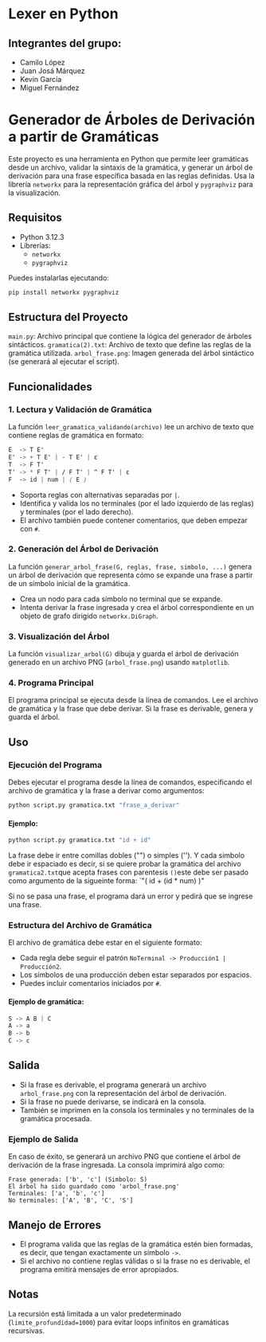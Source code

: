 # Lexer en Python

## Integrantes del grupo:
  - Camilo López
  - Juan Josá Márquez
  - Kevin García
  - Miguel Fernández

# Generador de Árboles de Derivación a partir de Gramáticas

Este proyecto es una herramienta en Python que permite leer gramáticas desde un archivo, validar la sintaxis de la gramática, y generar un árbol de derivación para una frase específica basada en las reglas definidas. Usa la librería `networkx` para la representación gráfica del árbol y `pygraphviz` para la visualización.

## Requisitos

- Python 3.12.3
- Librerías:
    - `networkx`
    - `pygraphviz`

Puedes instalarlas ejecutando:

```bash
pip install networkx pygraphviz
```

## Estructura del Proyecto

`main.py`: Archivo principal que contiene la lógica del generador de árboles sintácticos.
`gramatica(2).txt`: Archivo de texto que define las reglas de la gramática utilizada.
`arbol_frase.png`: Imagen generada del árbol sintáctico (se generará al ejecutar el script).

## Funcionalidades

### 1. Lectura y Validación de Gramática

La función `leer_gramatica_validando(archivo)` lee un archivo de texto que contiene reglas de gramática en formato:

```css
E  -> T E'
E' -> + T E' | - T E' | ε
T  -> F T'
T' -> * F T' | / F T' | ^ F T' | ε
F  -> id | num | ( E )
```

- Soporta reglas con alternativas separadas por `|`.
- Identifica y valida los no terminales (por el lado izquierdo de las reglas) y terminales (por el lado derecho).
- El archivo también puede contener comentarios, que deben empezar con `#`.

### 2. Generación del Árbol de Derivación

La función `generar_arbol_frase(G, reglas, frase, simbolo, ...)` genera un árbol de derivación que representa cómo se expande una frase a partir de un símbolo inicial de la gramática.

- Crea un nodo para cada símbolo no terminal que se expande.
- Intenta derivar la frase ingresada y crea el árbol correspondiente en un objeto de grafo dirigido `networkx.DiGraph`.

### 3. Visualización del Árbol

La función `visualizar_arbol(G)` dibuja y guarda el árbol de derivación generado en un archivo PNG (`arbol_frase.png`) usando `matplotlib`.

### 4. Programa Principal

El programa principal se ejecuta desde la línea de comandos. Lee el archivo de gramática y la frase que debe derivar. Si la frase es derivable, genera y guarda el árbol.

## Uso

### Ejecución del Programa

Debes ejecutar el programa desde la línea de comandos, especificando el archivo de gramática y la frase a derivar como argumentos:

```bash
python script.py gramatica.txt "frase_a_derivar"
```

#### Ejemplo:

```bash
python script.py gramatica.txt "id + id"
```
La frase debe ir entre comillas dobles ("") o simples (''). Y cada simbolo debe ir espaciado es decir, si se quiere probar
la gramática del archivo `gramatica2.txt`que acepta frases con parentesis `()`este debe ser pasado como argumento de la sigueinte 
forma: `"( id + (id * num) )"

Si no se pasa una frase, el programa dará un error y pedirá que se ingrese una frase.

### Estructura del Archivo de Gramática

El archivo de gramática debe estar en el siguiente formato:

- Cada regla debe seguir el patrón `NoTerminal -> Producción1 | Producción2`.
- Los símbolos de una producción deben estar separados por espacios.
- Puedes incluir comentarios iniciados por `#`.

#### Ejemplo de gramática:

```css
S -> A B | C
A -> a
B -> b
C -> c
```

## Salida

- Si la frase es derivable, el programa generará un archivo `arbol_frase.png` con la representación del árbol de derivación.
- Si la frase no puede derivarse, se indicará en la consola.
- También se imprimen en la consola los terminales y no terminales de la gramática procesada.

### Ejemplo de Salida

En caso de éxito, se generará un archivo PNG que contiene el árbol de derivación de la frase ingresada. La consola imprimirá algo como:

```
Frase generada: ['b', 'c'] (Simbolo: S)
El árbol ha sido guardado como 'arbol_frase.png'
Terminales: ['a', 'b', 'c']
No terminales: ['A', 'B', 'C', 'S']
```

## Manejo de Errores

- El programa valida que las reglas de la gramática estén bien formadas, es decir, que tengan exactamente un símbolo `->`.
- Si el archivo no contiene reglas válidas o si la frase no es derivable, el programa emitirá mensajes de error apropiados.

## Notas

La recursión está limitada a un valor predeterminado (`limite_profundidad=1000`) para evitar loops infinitos en gramáticas recursivas.
